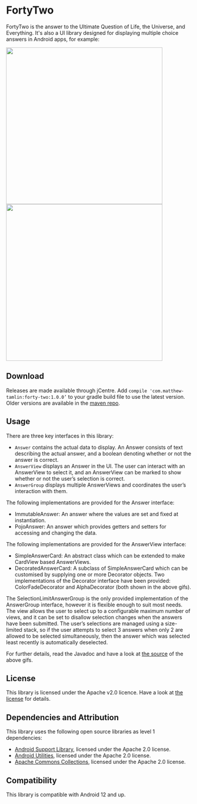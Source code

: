 # FortyTwo
FortyTwo is the answer to the Ultimate Question of Life, the Universe, and Everything. It's also a UI library designed for displaying multiple choice answers in Android apps, for example:

<img src="https://raw.githubusercontent.com/MatthewTamlin/FortyTwo/dev/add-artwork/artwork/single_selection.gif" width="425"/> <img src="https://raw.githubusercontent.com/MatthewTamlin/FortyTwo/dev/add-artwork/artwork/multiple_selection.gif" width="425"/> 

## Download
Releases are made available through jCentre. Add `compile 'com.matthew-tamlin:forty-two:1.0.0’` to your gradle build file to use the latest version. Older versions are available in the [maven repo](https://bintray.com/matthewtamlin/maven/FortyTwo).

## Usage
There are three key interfaces in this library:
- `Answer` contains the actual data to display. An Answer consists of text describing the actual answer, and a boolean denoting whether or not the answer is correct. 
- `AnswerView` displays an Answer in the UI. The user can interact with an AnswerView to select it, and an AnswerView can be marked to show whether or not the user’s selection is correct.
- `AnswerGroup` displays multiple AnswerViews and coordinates the user’s interaction with them.

The following implementations are provided for the Answer interface:
- ImmutableAnswer: An answer where the values are set and fixed at instantiation.
- PojoAnswer: An answer which provides getters and setters for accessing and changing the data.

The following implementations are provided for the AnswerView interface:
- SimpleAnswerCard: An abstract class which can be extended to make CardView based AnswerViews.
- DecoratedAnswerCard: A subclass of SimpleAnswerCard which can be customised by supplying one or more Decorator objects. Two implementations of the Decorator interface have been provided: ColorFadeDecorator and AlphaDecorator (both shown in the above gifs).

The SelectionLimitAnswerGroup is the only provided implementation of the AnswerGroup interface, however it is flexible enough to suit most needs. The view allows the user to select up to a configurable maximum number of views, and it can be set to disallow selection changes when the answers have been submitted. The user’s selections are managed using a size-limited stack, so if the user attempts to select 3 answers when only 2 are allowed to be selected simultaneously, then the answer which was selected least recently is automatically deselected.

For further details, read the Javadoc and have a look at [the source](example/src/main/java/com/matthewtamlin/fortytwo/example) of the above gifs.

## License
This library is licensed under the Apache v2.0 licence. Have a look at [the license](LICENSE) for details.

## Dependencies and Attribution
This library uses the following open source libraries as level 1 dependencies:
- [Android Support Library](https://developer.android.com/topic/libraries/support-library/index.html), licensed under the Apache 2.0 license.
- [Android Utilities](https://github.com/MatthewTamlin/AndroidUtilities), licensed under the Apache 2.0 license.
- [Apache Commons Collections](https://commons.apache.org/proper/commons-collections/), licensed under the Apache 2.0 license. 

## Compatibility
This library is compatible with Android 12 and up.
